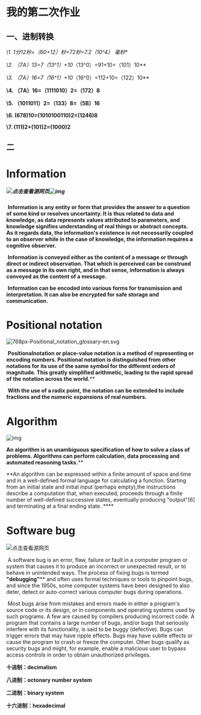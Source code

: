 # 我的第二次作业

## 一、进制转换

**\1. 1分12秒=（60+12）秒=72秒=7.2*（10^4） 毫秒**

 

**\2. （7A）13=7*（13^1）+10*（13^0）=91+10=（101）10**

 

**\3. （7A）16=7*（16^1）+10*（16^0）=112+10=（122）10**

 

**\4. （7A）16=（1111010）2=（172）8**

 

**\5. （1011011）2=（133）8=（5B）16**

 

**\6.  (678)10=(1010100110)2=(1246)8**

 

**\7.  (111)2+(101)2=(1000)2**

   

## 二

# Information

##### ![点击查看源网页](https://timgsa.baidu.com/timg?image&quality=80&size=b9999_10000&sec=1538154075168&di=eb6d2d83802c3e0eef931510a6ebef8d&imgtype=0&src=http%3A%2F%2Fs1.sinaimg.cn%2Fmw690%2F001bJr4tgy6FoAsoCkMa0%26690)![img](https://upload.wikimedia.org/wikipedia/commons/thumb/7/78/Positional_notation_glossary-en.svg/768px-Positional_notation_glossary-en.svg.png)

​    **Information is any entity or form that provides the answer to a question of some kind or resolves uncertainty. It is thus related to data and knowledge, as data represents values attributed to parameters, and knowledge signifies understanding of real things or abstract concepts. As it regards data, the information's existence is not necessarily coupled to an observer while in the case of knowledge, the information requires a cognitive observer.**

​      **Information is conveyed either as the content of a message or through direct or indirect observation. That which is perceived can be construed as a message in its own right, and in that sense, information is always conveyed as the content of a message.**

​     **Information can be encoded into various forms for transmission and interpretation. It can also be encrypted for safe storage and communication.**





# Positional notation 

![768px-Positional_notation_glossary-en.svg](C:\Users\江泽进\Desktop\768px-Positional_notation_glossary-en.svg.png)

​    **Positionalnotation or place-value notation is a method of representing or encoding numbers. Positional notation is distinguished from other notations for its use of the same symbol for the different orders of magnitude. This greatly simplified arithmetic, leading to the rapid spread of the notation across the world.****

 

​    **With the use of a radix point, the notation can be extended to include fractions and the numeric expansions of real numbers.**





# Algorithm

![img](https://timgsa.baidu.com/timg?image&quality=80&size=b9999_10000&sec=1538139721459&di=4a81136cb8bdd997d89efb570af34134&imgtype=0&src=http%3A%2F%2Fpic.baike.soso.com%2Fp%2F20130620%2F20130620142810-1405707508.jpg)

   **An algorithm is an unambiguous specification of how to solve a class of problems. Algorithms can perform calculation, data processing and automated reasoning tasks.****

   **An algorithm can be expressed within a finite amount of space and time and in a well-defined formal language for calculating a function. Starting from an initial state and initial input (perhaps empty),the instructions describe a computation that, when executed, proceeds through a finite number of well-defined successive states, eventually producing "output"[6] and terminating at a final ending state. ****





# Software bug

![点击查看源网页](https://ss1.bdstatic.com/70cFuXSh_Q1YnxGkpoWK1HF6hhy/it/u=569859511,511211716&fm=26&gp=0.jpg)

​       A software bug is an error, flaw, failure or fault in a computer program or system that causes it to produce an incorrect or unexpected result, or to behave in unintended ways. The process of fixing bugs is termed **"debugging"**** and often uses formal techniques or tools to pinpoint bugs, and since the 1950s, some computer systems have been designed to also deter, detect or auto-correct various computer bugs during operations.

 

​      Most bugs arise from mistakes and errors made in either a program's source code or its design, or in components and operating systems used by such programs. A few are caused by compilers producing incorrect code. A program that contains a large number of bugs, and/or bugs that seriously interfere with its functionality, is said to be buggy (defective). Bugs can trigger errors that may have ripple effects. Bugs may have subtle effects or cause the program to crash or freeze the computer. Other bugs qualify as security bugs and might, for example, enable a malicious user to bypass access controls in order to obtain unauthorized privileges.



**十进制：decimalism**

**八进制：octonary number system**

**二进制：binary system**

**十六进制：hexadecimal**